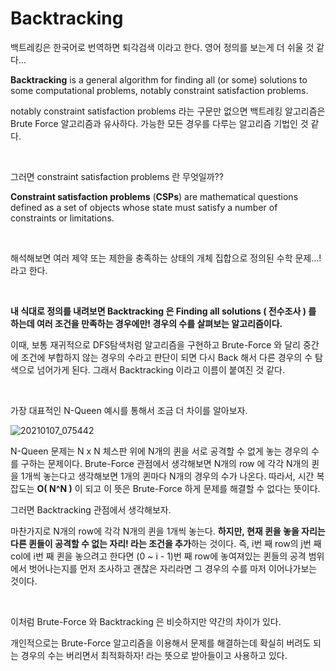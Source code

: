 # Backtracking

백트레킹은 한국어로 번역하면 퇴각검색 이라고 한다. 영어 정의를 보는게 더 쉬울 것 같다... 

**Backtracking** is a general algorithm for finding all (or some) solutions to some computational problems, notably constraint satisfaction problems.

notably constraint satisfaction problems 라는 구문만 없으면 백트레킹 알고리즘은 Brute Force 알고리즘과 유사하다. 가능한 모든 경우를 다루는 알고리즘 기법인 것 같다.

<br>

그러면 constraint satisfaction problems 란 무엇일까??

**Constraint satisfaction problems** (**CSPs**) are mathematical questions defined as a set of objects whose state must satisfy a number of constraints or limitations.

<br>

해석해보면 여러 제약 또는 제한을 충족하는 상태의 개체 집합으로 정의된 수학 문제...! 라고 한다.

<br>

**내 식대로 정의를 내려보면 Backtracking 은 Finding all solutions ( 전수조사 ) 를 하는데 여러 조건을 만족하는 경우에만! 경우의 수를 살펴보는 알고리즘이다.**

이때, 보통 재귀적으로 DFS탐색처럼 알고리즘을 구현하고 Brute-Force 와 달리 중간에 조건에 부합하지 않는 경우의 수라고 판단이 되면 다시 Back 해서 다른 경우의 수 탐색으로 넘어가게 된다. 그래서 Backtracking 이라고 이름이 붙여진 것 같다.

<br>

가장 대표적인 N-Queen 예시를 통해서 조금 더 차이를 알아보자.

![20210107_075442](https://user-images.githubusercontent.com/59816811/103828060-a1e34800-50bd-11eb-9d26-221710e2e664.png)

N-Queen 문제는 N x N 체스판 위에 N개의 퀸을 서로 공격할 수 없게 놓는 경우의 수를 구하는 문제이다.  Brute-Force 관점에서 생각해보면 N개의 row 에 각각 N개의 퀸을 1개씩 놓는다고 생각해보면 1개의 퀸마다 N개의 경우의 수가 나온다. 따라서, 시간 복잡도는 **O( N^N )** 이 되고 이 뜻은 Brute-Force 하게 문제를 해결할 수 없다는 뜻이다.

그러면 Backtracking 관점에서 생각해보자.

마찬가지로 N개의 row에 각각 N개의 퀸을 1개씩 놓는다. **하지만, 현재 퀸을 놓을 자리는 다른 퀸들이 공격할 수 없는 자리! 라는 조건을 추가**하는 것이다. 즉, i번 째 row의 j번 째 col에 i번 째 퀸을 놓으려고 한다면 (0 ~ i - 1)번 째 row에 놓여져있는 퀸들의 공격 범위에서 벗어나는지를 먼저 조사하고 괜찮은 자리라면 그 경우의 수를 마저 이어나가보는 것이다.

<br>

이처럼 Brute-Force 와 Backtracking 은 비슷하지만 약간의 차이가 있다.

개인적으로는 Brute-Force 알고리즘을 이용해서 문제를 해결하는데 확실히 버려도 되는 경우의 수는 버리면서 최적화하자! 라는 뜻으로 받아들이고 사용하고 있다. 